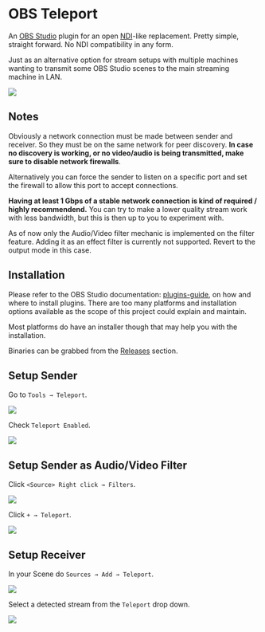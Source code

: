 # OBS Teleport

An [OBS Studio] plugin for an open [NDI]-like replacement. Pretty simple, straight forward. No NDI compatibility in any form.

Just as an alternative option for stream setups with multiple machines wanting to transmit some OBS Studio scenes to the main streaming machine in LAN.

![](img/obs-teleport.png)

[OBS Studio]: https://obsproject.com
[NDI]: https://ndi.tv/

## Notes

Obviously a network connection must be made between sender and receiver. So they must be on the same network for peer discovery. **In case no discovery is working, or no video/audio is being transmitted, make sure to disable network firewalls**.

Alternatively you can force the sender to listen on a specific port and set the firewall to allow this port to accept connections.

**Having at least 1 Gbps of a stable network connection is kind of required / highly recommendend.** You can try to make a lower quality stream work with less bandwidth, but this is then up to you to experiment with.

As of now only the Audio/Video filter mechanic is implemented on the filter feature. Adding it as an effect filter is currently not supported. Revert to the output mode in this case.


## Installation

Please refer to the OBS Studio documentation: [plugins-guide], on how and where to install plugins. There are too many platforms and installation options available as the scope of this project could explain and maintain.

Most platforms do have an installer though that may help you with the installation.

Binaries can be grabbed from the [Releases] section.

[plugins-guide]: https://obsproject.com/kb/plugins-guide]
[Releases]: https://github.com/fzwoch/obs-teleport/releases


## Setup Sender

Go to `Tools → Teleport`.

![](img/teleport-tools.png)

Check `Teleport Enabled`.

![](img/teleport-output.png)


## Setup Sender as Audio/Video Filter

Click `<Source> Right click → Filters`.

![](img/teleport-properties.png)

Click `+ → Teleport`.

![](img/teleport-filter.png)


## Setup Receiver

In your Scene do `Sources → Add → Teleport`.

![](img/teleport-add.png)

Select a detected stream from the `Teleport` drop down.

![](img/teleport-source.png)
